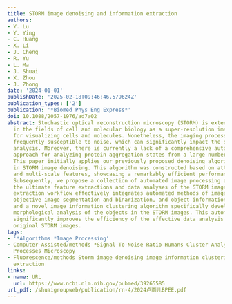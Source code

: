 ```yaml
---
title: STORM image denoising and information extraction
authors:
- Y. Lu
- Y. Ying
- C. Huang
- X. Li
- J. Cheng
- R. Yu
- L. Ma
- J. Shuai
- X. Zhou
- J. Zhong
date: '2024-01-01'
publishDate: '2025-02-18T09:46:46.579624Z'
publication_types: ['2']
publication: '*Biomed Phys Eng Express*'
doi: 10.1088/2057-1976/ad7a02
abstract: Stochastic optical reconstruction microscopy (STORM) is extensively utilized
  in the fields of cell and molecular biology as a super-resolution imaging technique
  for visualizing cells and molecules. Nonetheless, the imaging process of STORM is
  frequently susceptible to noise, which can significantly impact the subsequent image
  analysis. Moreover, there is currently a lack of a comprehensive automated processing
  approach for analyzing protein aggregation states from a large number of STORM images.
  This paper initially applies our previously proposed denoising algorithm, UNet-Att,
  in STORM image denoising. This algorithm was constructed based on attention mechanism
  and multi-scale features, showcasing a remarkably efficient performance in denoising.
  Subsequently, we propose a collection of automated image processing algorithms for
  the ultimate feature extractions and data analyses of the STORM images. The information
  extraction workflow effectively integrates automated methods of image denoising,
  objective image segmentation and binarization, and object information extraction,
  and a novel image information clustering algorithm specifically developed for the
  morphological analysis of the objects in the STORM images. This automated workflow
  significantly improves the efficiency of the effective data analysis for large-scale
  original STORM images.
tags:
- '*Algorithms *Image Processing'
- Computer-Assisted/methods *Signal-To-Noise Ratio Humans Cluster Analysis Stochastic
  Processes Microscopy
- Fluorescence/methods Storm image denoising image information clustering information
  extraction
links:
- name: URL
  url: https://www.ncbi.nlm.nih.gov/pubmed/39265585
url_pdf: /shuaigroupweb/publication/rn-4/2024卢雨儿BPEE.pdf
---
```

